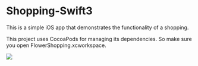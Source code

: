 # Shopping-Swift3

This is a simple iOS app that demonstrates the functionality of a shopping.

This project uses CocoaPods for managing its dependencies. So make sure you open FlowerShopping.xcworkspace.

<img src="http://i.imgur.com/VSjO7Ci.gif"> 
